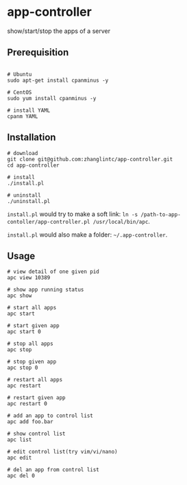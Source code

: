 # app-controller
show/start/stop the apps of a server

## Prerequisition

``` Shell

# Ubuntu
sudo apt-get install cpanminus -y

# CentOS
sudo yum install cpanminus -y

# install YAML
cpanm YAML
```

## Installation

``` Shell
# download
git clone git@github.com:zhanglintc/app-controller.git
cd app-controller

# install
./install.pl

# uninstall
./uninstall.pl
```

`install.pl` would try to make a soft link:
`ln -s /path-to-app-contoller/app-controller.pl /usr/local/bin/apc`.

`install.pl` would also make a folder:
`~/.app-controller`.

## Usage

``` Shell
# view detail of one given pid
apc view 10389

# show app running status
apc show

# start all apps
apc start

# start given app
apc start 0

# stop all apps
apc stop

# stop given app
apc stop 0

# restart all apps
apc restart

# restart given app
apc restart 0

# add an app to control list
apc add foo.bar

# show control list
apc list

# edit control list(try vim/vi/nano)
apc edit

# del an app from control list
apc del 0
```
